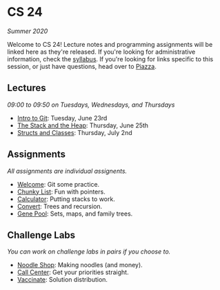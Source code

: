 # CS 24
_Summer 2020_

Welcome to CS 24!  Lecture notes and programming assignments will be linked here
as they're released. If you're looking for administrative information, check the
[syllabus](Syllabus.md).  If you're looking for links  specific to this session,
or just have questions, head over to [Piazza](https://piazza.com/ucsb/summer2020/cs24).


## Lectures

_09:00 to 09:50 on Tuesdays, Wednesdays, and Thursdays_

- [Intro to Git](notes/Intro%20to%20Git.md): Tuesday, June 23rd
- [The Stack and the Heap](notes/The%20Stack%20and%20the%20Heap.md): Thursday, June 25th
- [Structs and Classes](notes/Structs%20and%20Classes.md): Thursday, July 2nd


## Assignments

_All assignments are individual assignents._

- [Welcome](welcome): Git some practice.
- [Chunky List](chunkylist): Fun with pointers.
- [Calculator](calculator): Putting stacks to work.
- [Convert](convert): Trees and recursion.
- [Gene Pool](genepool): Sets, maps, and family trees.


## Challenge Labs

_You can work on challenge labs in pairs if you choose to._

- [Noodle Shop](noodleshop): Making noodles (and money).
- [Call Center](callcenter): Get your priorities straight.
- [Vaccinate](vaccinate): Solution distribution.
